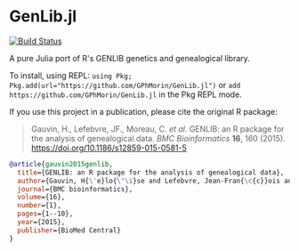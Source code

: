 # GenLib.jl

[![Build Status](https://github.com/GPhMorin/GenLib.jl/actions/workflows/CI.yml/badge.svg?branch=main)](https://github.com/GPhMorin/GenLib.jl/actions/workflows/CI.yml?query=branch%3Amain)

A pure Julia port of R's GENLIB genetics and genealogical library.

To install, using REPL: `using Pkg; Pkg.add(url="https://github.com/GPhMorin/GenLib.jl")` or `add https://github.com/GPhMorin/GenLib.jl` in the Pkg REPL mode.

If you use this project in a publication, please cite the original R package:

> Gauvin, H., Lefebvre, JF., Moreau, C. *et al.* GENLIB: an R package for the analysis of genealogical data. *BMC Bioinformatics* **16**, 160 (2015). https://doi.org/10.1186/s12859-015-0581-5

```bibtex
@article{gauvin2015genlib,
  title={GENLIB: an R package for the analysis of genealogical data},
  author={Gauvin, H{\'e}lo{\"\i}se and Lefebvre, Jean-Fran{\c{c}}ois and Moreau, Claudia and Lavoie, Eve-Marie and Labuda, Damian and V{\'e}zina, H{\'e}l{\`e}ne and Roy-Gagnon, Marie-H{\'e}l{\`e}ne},
  journal={BMC bioinformatics},
  volume={16},
  number={1},
  pages={1--10},
  year={2015},
  publisher={BioMed Central}
}
```
